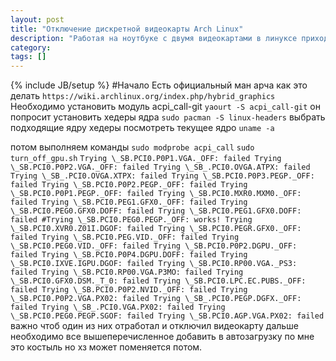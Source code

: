 ```yaml
---
layout: post
title: "Отключение дискретной видеокарты Arch Linux"
description: "Работая на ноутбуке с двумя видеокартами в линуксе приходится либо мерится с тем что он греется либо отключать вторую видеокарту это маленькая шпаргалка как это делать в арче"
category: 
tags: []
---
```

{% include JB/setup %}
#Начало
Есть официальный ман арча как это делать  `https://wiki.archlinux.org/index.php/hybrid_graphics`
 Необходимо установить модуль acpi_call-git 
 `yaourt -S acpi_call-git`
 он попросит установить хедеры ядра 
  `sudo pacman -S linux-headers`
  выбрать подходящие ядру хедеры посмотреть текущее ядро 
  `uname -a`

  потом выполняем команды 
  `sudo modprobe acpi_call`
  `sudo turn_off_gpu.sh`
  `Trying \_SB.PCI0.P0P1.VGA._OFF: failed
Trying \_SB.PCI0.P0P2.VGA._OFF: failed
Trying \_SB_.PCI0.OVGA.ATPX: failed
Trying \_SB_.PCI0.OVGA.XTPX: failed
Trying \_SB.PCI0.P0P3.PEGP._OFF: failed
Trying \_SB.PCI0.P0P2.PEGP._OFF: failed
Trying \_SB.PCI0.P0P1.PEGP._OFF: failed
Trying \_SB.PCI0.MXR0.MXM0._OFF: failed
Trying \_SB.PCI0.PEG1.GFX0._OFF: failed
Trying \_SB.PCI0.PEG0.GFX0.DOFF: failed
Trying \_SB.PCI0.PEG1.GFX0.DOFF: failed
#Trying \_SB.PCI0.PEG0.PEGP._OFF: works!
Trying \_SB.PCI0.XVR0.Z01I.DGOF: failed
Trying \_SB.PCI0.PEGR.GFX0._OFF: failed
Trying \_SB.PCI0.PEG.VID._OFF: failed
Trying \_SB.PCI0.PEG0.VID._OFF: failed
Trying \_SB.PCI0.P0P2.DGPU._OFF: failed
Trying \_SB.PCI0.P0P4.DGPU.DOFF: failed
Trying \_SB.PCI0.IXVE.IGPU.DGOF: failed
Trying \_SB.PCI0.RP00.VGA._PS3: failed
Trying \_SB.PCI0.RP00.VGA.P3MO: failed
Trying \_SB.PCI0.GFX0.DSM._T_0: failed
Trying \_SB.PCI0.LPC.EC.PUBS._OFF: failed
Trying \_SB.PCI0.P0P2.NVID._OFF: failed
Trying \_SB.PCI0.P0P2.VGA.PX02: failed
Trying \_SB_.PCI0.PEGP.DGFX._OFF: failed
Trying \_SB_.PCI0.VGA.PX02: failed
Trying \_SB.PCI0.PEG0.PEGP.SGOF: failed
Trying \_SB.PCI0.AGP.VGA.PX02: failed
` 
важно чтоб один из них отработал и отключил видеокарту дальше необходимо все вышеперечисленное добавить в автозагрузку по мне это костыль но хз может поменяется потом.

